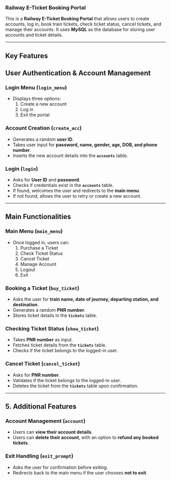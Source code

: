 ### **Railway E-Ticket Booking Portal**

This is a **Railway E-Ticket Booking Portal** that allows users to create accounts, log in, book train tickets, check ticket status, cancel tickets, and manage their accounts. It uses **MySQL** as the database for storing user accounts and ticket details.

---

## **Key Features**

## **User Authentication & Account Management**
### **Login Menu (`login_menu`)**
- Displays three options:
  1. Create a new account
  2. Log in
  3. Exit the portal

### **Account Creation (`create_acc`)**
- Generates a random **user ID**.
- Takes user input for **password, name, gender, age, DOB, and phone number**.
- Inserts the new account details into the **`accounts`** table.

### **Login (`login`)**
- Asks for **User ID** and **password**.
- Checks if credentials exist in the **`accounts`** table.
- If found, welcomes the user and redirects to the **main menu**.
- If not found, allows the user to retry or create a new account.

---

## **Main Functionalities**
### **Main Menu (`main_menu`)**
- Once logged in, users can:
  1. Purchase a Ticket
  2. Check Ticket Status
  3. Cancel Ticket
  4. Manage Account
  5. Logout
  6. Exit

### **Booking a Ticket (`buy_ticket`)**
- Asks the user for **train name, date of journey, departing station, and destination**.
- Generates a random **PNR number**.
- Stores ticket details in the **`tickets`** table.

### **Checking Ticket Status (`show_ticket`)**
- Takes **PNR number** as input.
- Fetches ticket details from the **`tickets`** table.
- Checks if the ticket belongs to the logged-in user.

### **Cancel Ticket (`cancel_ticket`)**
- Asks for **PNR number**.
- Validates if the ticket belongs to the logged-in user.
- Deletes the ticket from the **`tickets`** table upon confirmation.

---

## **5. Additional Features**
### **Account Management (`account`)**
- Users can **view their account details**.
- Users can **delete their account**, with an option to **refund any booked tickets**.

### **Exit Handling (`exit_prompt`)**
- Asks the user for confirmation before exiting.
- Redirects back to the main menu if the user chooses **not to exit**.

